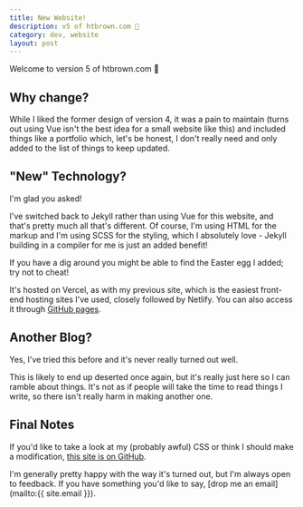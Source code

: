 ```yaml
---
title: New Website!
description: v5 of htbrown.com 🎉
category: dev, website
layout: post
---
```

Welcome to version 5 of htbrown.com 🎉

## Why change?

While I liked the former design of version 4, it was a pain to maintain (turns out using Vue isn't the best idea for a small website like this) and included things like a portfolio which, let's be honest, I don't really need and only added to the list of things to keep updated.

## "New" Technology?

I'm glad you asked!

I've switched back to Jekyll rather than using Vue for this website, and that's pretty much all that's different. Of course, I'm using HTML for the markup and I'm using SCSS for the styling, which I absolutely love - Jekyll building in a compiler for me is just an added benefit!

If you have a dig around you might be able to find the Easter egg I added; try not to cheat!

It's hosted on Vercel, as with my previous site, which is the easiest front-end hosting sites I've used, closely followed by Netlify. You can also access it through [GitHub pages](https://htbrown.github.io).

## Another Blog?

Yes, I've tried this before and it's never really turned out well.

This is likely to end up deserted once again, but it's really just here so I can ramble about things. It's not as if people will take the time to read things I write, so there isn't really harm in making another one.

## Final Notes

If you'd like to take a look at my (probably awful) CSS or think I should make a modification, [this site is on GitHub](https://github.com/htbrown/htbrown.github.io).

I'm generally pretty happy with the way it's turned out, but I'm always open to feedback. If you have something you'd like to say, [drop me an email](mailto:{{ site.email }}).